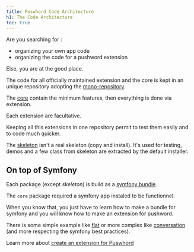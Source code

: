 ```yaml
---
title: Puswhord Code Architecture
h1: The Code Architecture
toc: true
---
```


Are you searching for :

- organizing your own app code
- organizing the code for a pushword extension

Else, you are at the good place.

The code for all officially maintained extension and the core is kept in an unique repository adopting the [mono-repository](https://tomasvotruba.com/blog/2019/10/28/all-you-always-wanted-to-know-about-monorepo-but-were-afraid-to-ask/).

The [core](https://github.com/Pushword/Pushword/tree/main/packages/core/) contain the minimum features, then everything is done via extension.

Each extension are facultative.

Keeping all this extensions in one repository permit to test them easily and to code much quicker.

The [skeleton](https://github.com/Pushword/Pushword/tree/main/packages/skeleton) isn't a real skeleton (copy and install). It's used for testing, demos and a few class from skeleton are extracted by the default installer.

## On top of Symfony

Each package (except _skeleton_) is build as a [symfony bundle](https://symfony.com/doc/current/bundles.html).

The `core` package required a symfony app instaled to be functionnel.

When you know that, you just have to learn how to make a bundle for symfony and you will know how to make an extension for pushword.

There is some simple example like [flat](https://github.com/Pushword/Pushword/tree/main/packages/flat/) or more complex like [conversation](https://github.com/Pushword/Pushword/tree/main/packages/conversation/) (and more respecting the symfony best practices).

Learn more about [create an extension for Puswhord](/create-extension)
